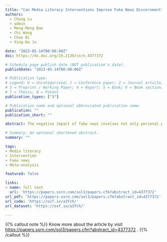 ```yaml
---
title: "Can Media Literacy Interventions Improve Fake News Discernment? A Meta-Analysis"
authors:
  - Chang Lu
  - admin
  - Meng-Meng Bao
  - Chi Wang
  - Chao Bi
  - Xing-Da Ju

date: "2023-05-14T00:00:00Z"
doi: https://dx.doi.org/10.2139/ssrn.4377372

# Schedule page publish date (NOT publication's date).
publishDate: "2023-05-14T00:00:00Z"

# Publication type.
# Legend: 0 = Uncategorized; 1 = Conference paper; 2 = Journal article;
# 3 = Preprint / Working Paper; 4 = Report; 5 = Book; 6 = Book section;
# 7 = Thesis; 8 = Patent
publication_types: ["3"]

# Publication name and optional abbreviated publication name.
publication: ""
publication_short: ""

abstract: The negative impact of fake news involves not only personal perception and decision-making but also various aspects of society, such as public opinion, the economy, politics, etc. Improving individuals’ ability to discern fake news can reduce its harmful effects while enhancing media literacy is an effective way to better deal with it. However, previous research on media literacy interventions in improving fake news discernment has not yielded consistent results. This study systematically collected 33 independent studies and used meta-analysis to examine the effect of media literacy interventions in enhancing fake news discernment (n=36,256). Results showed that media literacy interventions significantly improved fake news discernment (d=0.53, 95%CI [0.28, 0.78]). Interventions were more effective in the course, game, and video intervention forms, and participants were older adults. In contrast, intervention location and measuring time did not influence the intervention effect.

# Summary. An optional shortened abstract.
summary: ""

tags:
- Media literacy
- Intervention
- Fake news
- Meta-analysis

featured: false

links:
- name: full text
  url: 'https://papers.ssrn.com/sol3/papers.cfm?abstract_id=4377372'
url_pdf: 'https://papers.ssrn.com/sol3/papers.cfm?abstract_id=4377372'
url_code: 'https://osf.io/a3fch/'
url_dataset: 'https://osf.io/a3fch/'

---
```


{{% callout note %}}
Know more about the article by visit https://papers.ssrn.com/sol3/papers.cfm?abstract_id=4377372 .
{{% /callout %}}


